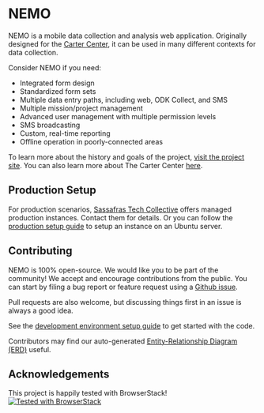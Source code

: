 # NEMO

NEMO is a mobile data collection and analysis web application. Originally designed for the [Carter Center](http://www.cartercenter.org), it can be used in many different contexts for data collection.

Consider NEMO if you need:

- Integrated form design
- Standardized form sets
- Multiple data entry paths, including web, ODK Collect, and SMS
- Multiple mission/project management
- Advanced user management with multiple permission levels
- SMS broadcasting
- Custom, real-time reporting
- Offline operation in poorly-connected areas

To learn more about the history and goals of the project, [visit the project site](http://getnemo.org).
You can also learn more about The Carter Center [here](http://cartercenter.org).

## Production Setup

For production scenarios, [Sassafras Tech Collective](http://sassafras.coop) offers managed production instances. Contact them for details. Or you can follow the [production setup guide](docs/production-setup.md) to setup an instance on an Ubuntu server.

## Contributing

NEMO is 100% open-source. We would like you to be part of the community! We accept and encourage contributions from the public. You can start by filing a bug report or feature request using a [Github issue](https://github.com/thecartercenter/nemo/issues).

Pull requests are also welcome, but discussing things first in an issue is always a good idea.

See the [development environment setup guide](docs/development-setup.md) to get started with the code.

Contributors may find our auto-generated [Entity-Relationship Diagram (ERD)](docs/erd.pdf) useful.

## Acknowledgements

This project is happily tested with BrowserStack!
[![Tested with BrowserStack](https://www.browserstack.com/images/layout/browserstack-logo-600x315.png)](https://www.browserstack.com)
